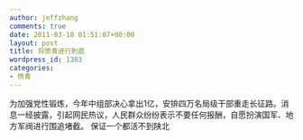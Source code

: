 ```yaml
---
author: jeffzhang
comments: true
date: 2011-03-18 01:51:07+00:00
layout: post
title: 将愤青进行到底
wordpress_id: 1383
categories:
- 愤青
---
```


为加强党性锻炼，今年中组部决心拿出1亿，安排四万名局级干部重走长征路。消息一经披露，引起网民热议，人民群众纷纷表示不要任何报酬，自愿扮演国军、地方军阀进行围追堵截。 保证一个都活不到陕北
